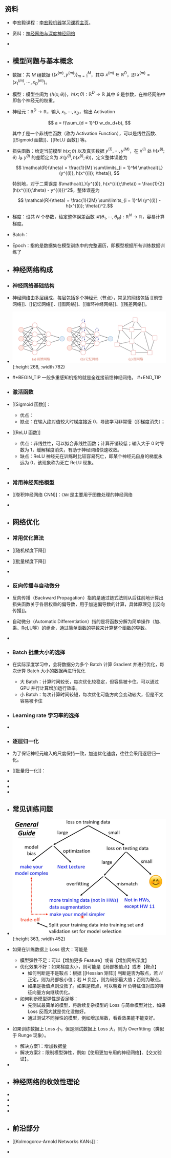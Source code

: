## 资料
- 李宏毅课程：[李宏毅机器学习课程主页](https://speech.ee.ntu.edu.tw/~hylee/ml/2022-spring.php)。
- 资料：[神经网络与深度神经网络](https://www.123pan.com/s/plj7Vv-tH223.html)
-
- ## 模型问题与基本概念
- 数据：共 $M$ 组数据 $\{(x^{(m)}, y^{(m)})\}_{m = 1}^M$，其中 $x^{(m)} \in \mathbb{R}^D$，即 $x^{(m)} = (x_1^{(m)},\cdots, x_D^{(m)})$。
- 模型：模型空间为 $\{h(x;\theta)\}$，$h(x;\theta):\mathbb{R}^D \rightarrow \mathbb{R}$ 其中 $\theta$ 是参数，在神经网络中即各个神经元的权重。
- 神经元：$\mathbb{R}^D \rightarrow \mathbb{R}$，输入 $x_1,\cdots,x_D$，输出 Activation
  
  $$ a = f(\sum_{d = 1}^D w_dx_d+b), $$
  
  其中 $f$ 是一个非线性函数（称为 Activation Function），可以是线性函数、[[Sigmoid 函数]]、[[ReLU 函数]] 等。
- 损失函数：给定当前模型 $h(x;\theta)$ 以及真实数据 $y^{(1)},\cdots,y^{(M)}$，在 $x^{(i)}$ 处 $h(x^{(i)};\theta)$ 与 $y^{(i)}$ 的差距定义为 $\mathcal{L}(y^{(i)}, h(x^{(i)}; \theta))$，定义整体误差为
  
  $$ \mathcal{R}(\theta) = \frac{1}{M} \sum\limits_{i = 1}^M \mathcal{L}(y^{(i)}, h(x^{(i)}; \theta)), $$
  
  特别地，对于二乘误差 $\mathcal{L}(y^{(i)}, h(x^{(i)};\theta)) = \frac{1}{2}(h(x^{(i)};\theta) - y^{(i)})^2$，整体误差为
  
  $$ \mathcal{R}(\theta) = \frac{1}{2M} \sum\limits_{i = 1}^M (y^{(i)} - h(x^{(i)}; \theta))^2.$$
- 梯度：设共 $N$ 个参数，给定整体误差函数 $\mathcal{R}(\theta_1,\cdots, \theta_N): \mathbb{R}^N \rightarrow \mathbb{R}$，容易计算梯度。
- Batch：
- Epoch：指的是数据集在模型训练中的完整遍历，即模型根据所有训练数据训练了
- ## 神经网络构成
- ### 神经网络基础结构
- 神经网络由多层组成，每层包括多个神经元（节点），常见的网络包括 [[前馈网络]]、[[记忆网络]]、[[图网络]]、[[循环神经网络]]、[[残差网络]]。
- ![image.png](../assets/image_1717985681141_0.png){:height 268, :width 782}
- #+BEGIN_TIP
  一般多重感知机指的就是全连接前馈神经网络。
  #+END_TIP
- ### 激活函数
- [[Sigmoid 函数]]：
	- 优点：
	- 缺点：在输入绝对值较大时梯度接近 0，导致学习非常慢（即梯度消失）；
- [[ReLU 函数]]
	- 优点：非线性性，可以拟合非线性函数；计算开销较低；输入大于 0 时导数为 1，缓解梯度消失，有助于神经网络快速收敛。
	- 缺点：ReLU 神经元在训练时比较容易死亡，即某个神经元自身的梯度永远为 0，该现象称为死亡 ReLU 现象。
-
- ### 常用神经网络模型
- [[卷积神经网络 CNN]]：`CNN` 是主要用于图像处理的神经网络
-
- ## 网络优化
- ### 常用优化算法
- [[随机梯度下降]]
- [[批量梯度下降]]
-
- ### 反向传播与自动微分
- 反向传播（Backward Propagation）指的是通过链式法则从后往前地计算出损失函数关于各层权重的偏导数，用于加速偏导数的计算，具体原理见 [[反向传播]]。
- 自动微分（Automatic Differentiation）指的是将函数分解为简单操作（加、乘、ReLU等）的组合，通过简单函数的导数来计算整个函数的导数。
-
- ### Batch 批量大小的选择
- 在实际深度学习中，会将数据分为多个 Batch 计算 Gradient 并进行优化，每次计算 Batch 大小的数据再进行优化
	- 大 Batch：计算时间较长，每次优化较稳定，但容易被卡住。可以通过 GPU 并行计算增加运行效率。
	- 小 Batch：每次计算时间较短，每次优化可能方向会变动较大，但是不太容易被卡住
- ### Learning rate 学习率的选择
-
- ### 逐层归一化
- 为了保证神经元输入的尺度保持一致，加速优化速度，往往会采用逐层归一化。
- [[批量归一化]]：
-
-
-
- ## 常见训练问题
- ![image.png](../assets/image_1719279869848_0.png){:height 363, :width 452}
- 如果在训练数据上 Loss 很大：可能是
	- 模型弹性不足：可以【增加更多 Feature】或者【增加网络深度】
	- 优化效果不好：如果梯度太小，则可能是【局部极值点】或者【鞍点】
		- 如何判断是不是鞍点：根据 [[Hessian 矩阵]] 判断是否为鞍点，若 $H$ 正定，则为局部极小值；若 $H$ 负定，则为局部最大值；否则为鞍点。
		- 如果是极值点则没救了。如果是鞍点，可以朝着 $H$ 负特征值对应的特征向量方向继续优化。
	- 如何判断模型弹性是否足够：
		- 先测试最简单的模型，将后续复杂模型的 Loss 与简单模型对比，如果 Loss 反而大就是优化没做好。
		- 通过测试不同弹性的模型，例如增加层数，看看效果能不能变好。
- 如果训练数据上 Loss 小，但是测试数据上 Loss 大，则为 Overfitting（类似于 Runge 现象）。
	- 解决方案1：增加数据量
	- 解决方案2：限制模型弹性，例如【使用更加专用的神经网络】、【交叉验证】。
-
- ## 神经网络的收敛性理论
-
-
-
-
- ## 前沿部分
- [[Kolmogorov-Arnold Networks KANs]]：
-